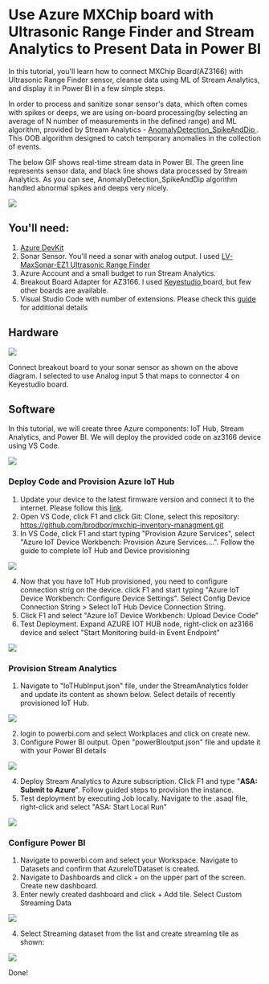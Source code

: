 # Use Azure MXChip board with Ultrasonic Range Finder and Stream Analytics to Present Data in Power BI


In this tutorial, you'll learn how to connect MXChip Board(AZ3166) with Ultrasonic Range Finder sensor, cleanse data using ML of Stream Analytics, and display it in Power BI in a few simple steps.

In order to process and sanitize sonar sensor's data, which often comes with spikes or deeps, we are using on-board processing(by selecting an average of N number of measurements in the defined range) and ML algorithm, provided by Stream Analytics - [AnomalyDetection_SpikeAndDip ](https://docs.microsoft.com/en-us/stream-analytics-query/anomalydetection-spikeanddip-azure-stream-analytics). This OOB algorithm designed to catch temporary anomalies in the collection of events.

The below GIF shows real-time stream data in Power BI. The green line represents sensor data, and black line shows data processed by Stream Analytics. As you can see, AnomalyDetection_SpikeAndDip algorithm handled abnormal spikes and deeps very nicely.

![](http://borisbrodsky.com/wp-content/uploads/2020/07/asa_final-1.gif)


## You'll need:
1. [Azure DevKit](https://microsoft.github.io/azure-iot-developer-kit/)
2. Sonar Sensor. You'll need a sonar with analog output. I used [LV-MaxSonar-EZ1 Ultrasonic Range Finder](https://www.amazon.com/Maxbotix-MB1010-LV-MaxSonar-EZ1-Ultrasonic-Finder/dp/B00A7YGVJI)
3. Azure Account and a small budget to run Stream Analytics.
4. Breakout Board Adapter for AZ3166. I used [Keyestudio ](https://www.amazon.com/gp/product/B078NW5GZ8) board, but few other boards are available.
5. Visual Studio Code with number of extensions. Please check this [guide](https://docs.microsoft.com/en-us/azure/iot-hub/iot-hub-arduino-iot-devkit-az3166-get-started) for additional details
##  Hardware

![](http://borisbrodsky.com/wp-content/uploads/2020/07/board_map.png)

Connect breakout board to your sonar sensor as shown on the above diagram. I selected to use Analog input 5 that maps to connector 4 on Keyestudio board.

##  Software
In this tutorial, we will create three Azure components: IoT Hub, Stream Analytics, and Power BI. We will deploy the provided code on az3166 device using VS Code.

![](http://borisbrodsky.com/wp-content/uploads/2020/07/AzureIoT-e1595255244489.png)

###  Deploy Code and Provision Azure IoT Hub

1. Update your device to the latest firmware version and connect it to the internet. Please follow this [link](https://docs.microsoft.com/en-us/azure/iot-hub/iot-hub-arduino-iot-devkit-az3166-get-started).
2. Open VS Code, click F1 and click Git: Clone, select this repository: https://github.com/brodbor/mxchip-inventory-managment.git
3. In VS Code, click F1 and start typing "Provision Azure Services", select "Azure IoT Device Workbench: Provision Azure Services....". Follow  the guide to complete IoT Hub and Device provisioning 


![](http://borisbrodsky.com/wp-content/uploads/2020/07/iot-config-3.gif )

4. Now that you have IoT Hub provisioned, you need to configure connection strig on the device. click F1 and start typing "Azure IoT Device Workbench: Configure Device Settings". Select Config Device Connection String > Select IoT Hub Device Connection String.
5. Click F1 and select "Azure IoT Device Workbench: Upload Device Code"
6. Test Deployment. Expand AZURE IOT HUB node, right-click on az3166 device and select "Start Monitoring build-in Event Endpoint"

![](http://borisbrodsky.com/wp-content/uploads/2020/07/test_iot_hub-1024x706.png )


### Provision Stream Analytics 

1. Navigate to "IoTHubInput.json" file, under the StreamAnalytics folder and update its content as shown below. Select details of recently provisioned IoT Hub.

![](http://borisbrodsky.com/wp-content/uploads/2020/07/asa-configuration1-3.gif)

2. login to powerbi.com and select Workplaces and click on create new.
3. Configure Power BI output. Open "powerBIoutput.json" file and update it with your Power BI details

![](http://borisbrodsky.com/wp-content/uploads/2020/07/board_map.png)

4. Deploy Stream Analytics to Azure subscription. Click F1 and type "**ASA: Submit to Azure**". Follow guided steps to provision the instance.
5. Test deployment by executing Job locally. Navigate to the .asaql file, right-click and select "ASA: Start Local Run"

![](http://borisbrodsky.com/wp-content/uploads/2020/07/asa_test.gif)

### Configure Power BI

1. Navigate to powerbi.com and select your Workspace. Navigate to Datasets and confirm that AzureIoTDataset is created.
2. Navigate to Dashboards and click + on the upper part of the screen. Create new dashboard.
3. Enter newly created dashboard and click + Add tile. Select Custom Streaming Data 

![](http://borisbrodsky.com/wp-content/uploads/2020/07/powerbi-data-stream-1024x660.png)

4. Select Streaming dataset from the list and create streaming tile as shown:

![](http://borisbrodsky.com/wp-content/uploads/2020/07/powerbi_tile-765x1024.png)


Done!
